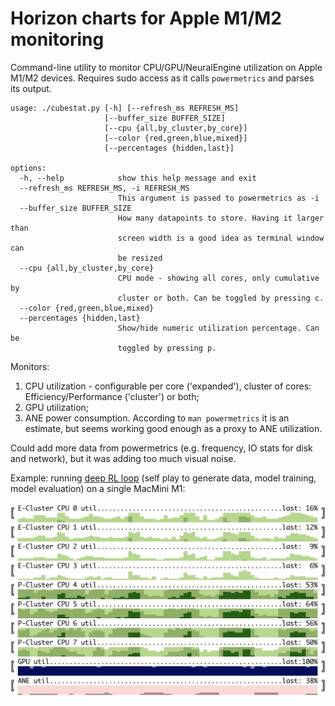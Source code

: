 # Horizon charts for Apple M1/M2 monitoring

Command-line utility to monitor CPU/GPU/NeuralEngine utilization on Apple M1/M2 devices. Requires sudo access as it calls `powermetrics` and parses its output.

```
usage: ./cubestat.py [-h] [--refresh_ms REFRESH_MS]
                     [--buffer_size BUFFER_SIZE]
                     [--cpu {all,by_cluster,by_core}]
                     [--color {red,green,blue,mixed}]
                     [--percentages {hidden,last}]

options:
  -h, --help            show this help message and exit
  --refresh_ms REFRESH_MS, -i REFRESH_MS
                        This argument is passed to powermetrics as -i
  --buffer_size BUFFER_SIZE
                        How many datapoints to store. Having it larger than
                        screen width is a good idea as terminal window can
                        be resized
  --cpu {all,by_cluster,by_core}
                        CPU mode - showing all cores, only cumulative by
                        cluster or both. Can be toggled by pressing c.
  --color {red,green,blue,mixed}
  --percentages {hidden,last}
                        Show/hide numeric utilization percentage. Can be
                        toggled by pressing p.
```

Monitors:
1. CPU utilization - configurable per core ('expanded'), cluster of cores: Efficiency/Performance ('cluster') or both;
2. GPU utilization;
3. ANE power consumption. According to `man powermetrics` it is an estimate, but seems working good enough as a proxy to ANE utilization.

Could add more data from powermetrics (e.g. frequency, IO stats for disk and network), but it was adding too much visual noise.

Example: running [deep RL loop](https://github.com/okuvshynov/rlscout) (self play to generate data, model training, model evaluation) on a single MacMini M1:

![Deep Rl horizon chart here](static/cubestat_selfplay.png)
